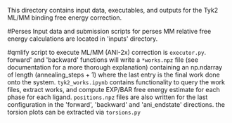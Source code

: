 This directory contains input data, executables, and outputs for the Tyk2 ML/MM binding free energy correction.

#Perses
Input data and submission scripts for perses MM relative free energy calculations are located in 'inputs' directory.

#qmlify
script to execute ML/MM (ANI-2x) correction is `executor.py`. 
forward' and 'backward' functions will write a `*works.npz` file (see documentation for a more thorough explanation) containing an np.ndarray of length (annealing_steps + 1) where the last entry is the final work done onto the system. `tyk2_works.ipynb` contains functionality to query the work files, extract works, and compute EXP/BAR free energy estimate for each phase for each ligand.
`positions.npz` files are also written for the last configuration in the 'forward', 'backward' and 'ani_endstate' directions. the torsion plots can be extracted via `torsions.py`

